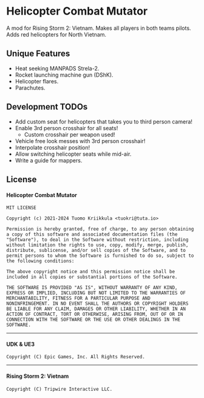 # Helicopter Combat Mutator

A mod for Rising Storm 2: Vietnam. Makes all players in both teams pilots.
Adds red helicopters for North Vietnam.

## Unique Features

- Heat seeking MANPADS Strela-2.
- Rocket launching machine gun (DShK).
- Helicopter flares.
- Parachutes.

## Development TODOs

- Add custom seat for helicopters that takes you to third person camera!
- Enable 3rd person crosshair for all seats!
  - Custom crosshair per weapon used!
- Vehicle free look messes with 3rd person crosshair!
- Interpolate crosshair position!
- Allow switching helicopter seats while mid-air.
- Write a guide for mappers.

## License

#### Helicopter Combat Mutator
```
MIT LICENSE

Copyright (c) 2021-2024 Tuomo Kriikkula <tuokri@tuta.io>

Permission is hereby granted, free of charge, to any person obtaining
a copy of this software and associated documentation files (the
"Software"), to deal in the Software without restriction, including
without limitation the rights to use, copy, modify, merge, publish,
distribute, sublicense, and/or sell copies of the Software, and to
permit persons to whom the Software is furnished to do so, subject to
the following conditions:

The above copyright notice and this permission notice shall be
included in all copies or substantial portions of the Software.

THE SOFTWARE IS PROVIDED "AS IS", WITHOUT WARRANTY OF ANY KIND,
EXPRESS OR IMPLIED, INCLUDING BUT NOT LIMITED TO THE WARRANTIES OF
MERCHANTABILITY, FITNESS FOR A PARTICULAR PURPOSE AND
NONINFRINGEMENT. IN NO EVENT SHALL THE AUTHORS OR COPYRIGHT HOLDERS
BE LIABLE FOR ANY CLAIM, DAMAGES OR OTHER LIABILITY, WHETHER IN AN
ACTION OF CONTRACT, TORT OR OTHERWISE, ARISING FROM, OUT OF OR IN
CONNECTION WITH THE SOFTWARE OR THE USE OR OTHER DEALINGS IN THE
SOFTWARE.
```

---

#### UDK & UE3
```
Copyright (C) Epic Games, Inc. All Rights Reserved.
```

---

#### Rising Storm 2: Vietnam
```
Copyright (C) Tripwire Interactive LLC.
```
